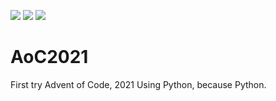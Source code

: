 ![](https://img.shields.io/badge/day%20📅-13-blue) ![](https://img.shields.io/badge/days%20completed-2-red) ![](https://img.shields.io/badge/stars%20⭐-0-yellow)
# AoC2021
First try Advent of Code, 2021
Using Python, because Python.
